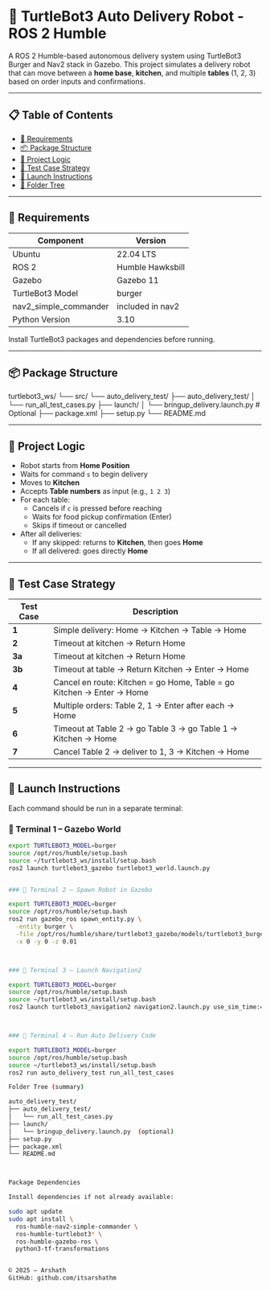 # 🤖 TurtleBot3 Auto Delivery Robot - ROS 2 Humble

A ROS 2 Humble-based autonomous delivery system using TurtleBot3 Burger and Nav2 stack in Gazebo. This project simulates a delivery robot that can move between a **home base**, **kitchen**, and multiple **tables** (1, 2, 3) based on order inputs and confirmations.

---

## 📋 Table of Contents

- [🔧 Requirements](#-requirements)
- [📦 Package Structure](#-package-structure)
- [🧠 Project Logic](#-project-logic)
- [🧪 Test Case Strategy](#-test-case-strategy)
- [🚀 Launch Instructions](#-launch-instructions)
- [📂 Folder Tree](#-folder-tree)


---

## 🔧 Requirements

| Component              | Version              |
|------------------------|----------------------|
| Ubuntu                 | 22.04 LTS            |
| ROS 2                  | Humble Hawksbill     |
| Gazebo                 | Gazebo 11            |
| TurtleBot3 Model       | burger               |
| nav2_simple_commander  | included in nav2     |
| Python Version         | 3.10                 |

Install TurtleBot3 packages and dependencies before running.

---

## 📦 Package Structure

turtlebot3_ws/
└── src/
└── auto_delivery_test/
├── auto_delivery_test/
│ └── run_all_test_cases.py
├── launch/
│ └── bringup_delivery.launch.py # Optional
├── package.xml
├── setup.py
└── README.md



---

## 🧠 Project Logic

- Robot starts from **Home Position**
- Waits for command `s` to begin delivery
- Moves to **Kitchen**
- Accepts **Table numbers** as input (e.g., `1 2 3`)
- For each table:
  - Cancels if `c` is pressed before reaching
  - Waits for food pickup confirmation (Enter)
  - Skips if timeout or cancelled
- After all deliveries:
  - If any skipped: returns to **Kitchen**, then goes **Home**
  - If all delivered: goes directly **Home**

---

## 🧪 Test Case Strategy

| Test Case | Description |
|-----------|-------------|
| **1**     | Simple delivery: Home → Kitchen → Table → Home |
| **2**     | Timeout at kitchen → Return Home |
| **3a**    | Timeout at kitchen → Return Home |
| **3b**    | Timeout at table → Return Kitchen → Enter → Home |
| **4**     | Cancel en route: Kitchen = go Home, Table = go Kitchen → Enter → Home |
| **5**     | Multiple orders: Table 2, 1 → Enter after each → Home |
| **6**     | Timeout at Table 2 → go Table 3 → go Table 1 → Kitchen → Home |
| **7**     | Cancel Table 2 → deliver to 1, 3 → Kitchen → Home |

---

## 🚀 Launch Instructions

Each command should be run in a separate terminal:

### 🔹 Terminal 1 – Gazebo World
```bash
export TURTLEBOT3_MODEL=burger
source /opt/ros/humble/setup.bash
source ~/turtlebot3_ws/install/setup.bash
ros2 launch turtlebot3_gazebo turtlebot3_world.launch.py


### 🔹 Terminal 2 – Spawn Robot in Gazebo

export TURTLEBOT3_MODEL=burger
source /opt/ros/humble/setup.bash
ros2 run gazebo_ros spawn_entity.py \
  -entity burger \
  -file /opt/ros/humble/share/turtlebot3_gazebo/models/turtlebot3_burger/model.sdf \
  -x 0 -y 0 -z 0.01



### 🔹 Terminal 3 – Launch Navigation2

export TURTLEBOT3_MODEL=burger
source /opt/ros/humble/setup.bash
source ~/turtlebot3_ws/install/setup.bash
ros2 launch turtlebot3_navigation2 navigation2.launch.py use_sim_time:=True



### 🔹 Terminal 4 – Run Auto Delivery Code

export TURTLEBOT3_MODEL=burger
source /opt/ros/humble/setup.bash
source ~/turtlebot3_ws/install/setup.bash
ros2 run auto_delivery_test run_all_test_cases

Folder Tree (summary)

auto_delivery_test/
├── auto_delivery_test/
│   └── run_all_test_cases.py
├── launch/
│   └── bringup_delivery.launch.py  (optional)
├── setup.py
├── package.xml
└── README.md



Package Dependencies

Install dependencies if not already available:

sudo apt update
sudo apt install \
  ros-humble-nav2-simple-commander \
  ros-humble-turtlebot3* \
  ros-humble-gazebo-ros \
  python3-tf-transformations


© 2025 – Arshath
GitHub: github.com/itsarshathm
